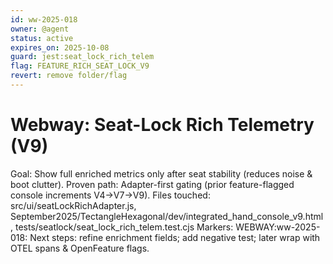 ```yaml
---
id: ww-2025-018
owner: @agent
status: active
expires_on: 2025-10-08
guard: jest:seat_lock_rich_telem
flag: FEATURE_RICH_SEAT_LOCK_V9
revert: remove folder/flag
---
```

# Webway: Seat-Lock Rich Telemetry (V9)
Goal: Show full enriched metrics only after seat stability (reduces noise & boot clutter).
Proven path: Adapter-first gating (prior feature-flagged console increments V4→V7→V9).
Files touched: src/ui/seatLockRichAdapter.js, September2025/TectangleHexagonal/dev/integrated_hand_console_v9.html, tests/seatlock/seat_lock_rich_telem.test.cjs
Markers: WEBWAY:ww-2025-018:
Next steps: refine enrichment fields; add negative test; later wrap with OTEL spans & OpenFeature flags.
